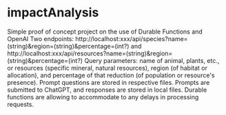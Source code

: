 # impactAnalysis
Simple proof of concept project on the use of Durable Functions and OpenAI
Two endpoints: http://localhost:xxx/api/species?name=(string)&region=(string)&percentage=(int?) and http://localhost:xxx/api/resources?name=(string)&region=(string)&percentage=(int?)
Query parameters: name of animal, plants, etc., or resources (specific mineral, natural resources), region (of habitat or allocation), and percentage of that reduction (of population or resource's presence). 
Prompt questions are stored in respective files. Prompts are submitted to ChatGPT, and responses are stored in local files. 
Durable functions are allowing to accommodate to any delays in processing requests.

